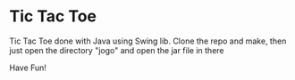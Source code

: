 # Tic Tac Toe 
Tic Tac Toe done with Java using Swing lib.
Clone the repo and make, then just open the directory "jogo" and open the jar file in there 

Have Fun!
